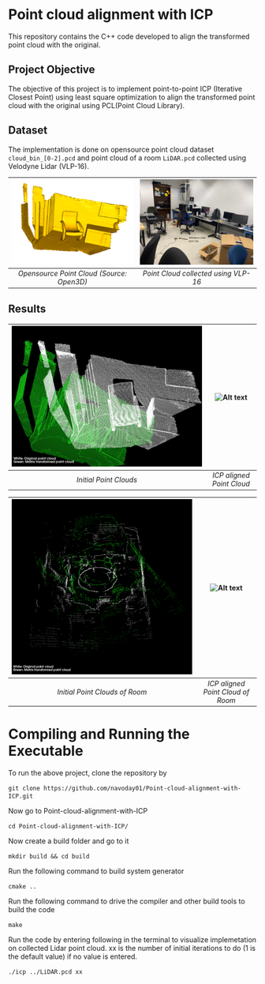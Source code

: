 # Point cloud alignment with ICP
This repository contains the C++ code developed to align the transformed point cloud with the original.

## Project Objective
The objective of this project is to implement point-to-point ICP (Iterative Closest Point) using least square optimization to align the transformed point cloud with the original using PCL(Point Cloud Library).

## Dataset
The implementation is done on opensource point cloud dataset ``cloud_bin_[0-2].pcd`` and point cloud of a room ``LiDAR.pcd`` collected using Velodyne Lidar (VLP-16).

![Alt text](assets/Dataset.png)|![Alt text](assets/MappedRoom.png)
:--:|:--:
 *Opensource Point Cloud (Source: Open3D)*|*Point Cloud collected using VLP-16*

## Results
![Alt text](assets/DatasetICP.png)|![Alt text](assets/DatasetICP.gif)
:--:|:--:
 *Initial Point Clouds*|*ICP aligned Point Cloud*
 
 ![Alt text](assets/Lidar.png)|![Alt text](assets/Lidar.gif)
:--:|:--:
 *Initial Point Clouds of Room*|*ICP aligned Point Cloud of Room*

# Compiling and Running the Executable

To run the above project, clone the repository by 
```shell
git clone https://github.com/navoday01/Point-cloud-alignment-with-ICP.git
```
Now go to Point-cloud-alignment-with-ICP
```shell
cd Point-cloud-alignment-with-ICP/
```
Now create a build folder and go to it
```shell
mkdir build && cd build 
```
Run the following command to build system generator
```shell
cmake ..
```
Run the following command to drive the compiler and other build tools to build the code
```shell
make
```
Run the code by entering following in the terminal to visualize implemetation on collected Lidar point cloud. xx is the number of initial iterations to do (1 is the default value) if no value is entered.
```shell
./icp ../LiDAR.pcd xx
```
